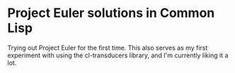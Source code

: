 # Project Euler solutions in Common Lisp
Trying out Project Euler for the first time. This also serves as my
first experiment with using the cl-transducers library, and I'm
currently liking it a lot.

